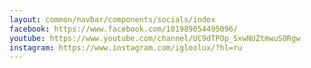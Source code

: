 ```yaml
---
layout: common/navbar/components/socials/index
facebook: https://www.facebook.com/101989054495096/
youtube: https://www.youtube.com/channel/UC9dTPOp_SxwNUZtmwuSORgw
instagram: https://www.instagram.com/igloolux/?hl=ru
---
```

